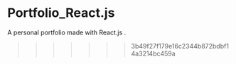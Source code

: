 
# Portfolio_React.js
A personal portfolio made with React.js .
>>>>>>> 3b49f27f179e16c2344b872bdbf14a3214bc459a
